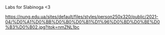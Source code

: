 Labs for Slabinoga <3

https://nung.edu.ua/sites/default/files/styles/person250x320/public/2021-04/%D0%A1%D0%BB%D0%B0%D0%B1%D1%96%D0%BD%D0%BE%D0%B3%D0%B02.jpg?itok=nmZNL1bc
